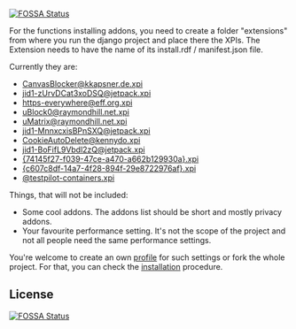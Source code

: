 [![FOSSA Status](https://app.fossa.com/api/projects/git%2Bgithub.com%2FSquirrel1489%2Ffirefox-profilemaker.svg?type=shield)](https://app.fossa.com/projects/git%2Bgithub.com%2FSquirrel1489%2Ffirefox-profilemaker?ref=badge_shield)

For the functions installing addons, you need to create a folder "extensions" from where you run the django project and place there the XPIs.
The Extension needs to have the name of its install.rdf / manifest.json file.

Currently they are:

- [CanvasBlocker@kkapsner.de.xpi](https://addons.mozilla.org/firefox/addon/canvasblocker/)
- [jid1-zUrvDCat3xoDSQ@jetpack.xpi](https://addons.mozilla.org/firefox/addon/google-no-tracking-url/)
- [https-everywhere@eff.org.xpi](https://addons.mozilla.org/firefox/addon/https-everywhere/)
- [uBlock0@raymondhill.net.xpi](https://addons.mozilla.org/firefox/addon/ublock-origin/)
- [uMatrix@raymondhill.net.xpi](https://addons.mozilla.org/firefox/addon/umatrix/)
- [jid1-MnnxcxisBPnSXQ@jetpack.xpi](https://addons.mozilla.org/en-US/firefox/addon/privacy-badger17/)
- [CookieAutoDelete@kennydo.xpi](https://addons.mozilla.org/en-US/firefox/addon/cookie-autodelete/)
- [jid1-BoFifL9Vbdl2zQ@jetpack.xpi](https://addons.mozilla.org/en-US/firefox/addon/decentraleyes/)
- [{74145f27-f039-47ce-a470-a662b129930a}.xpi](https://addons.mozilla.org/en-US/firefox/addon/clearurls/)
- [{c607c8df-14a7-4f28-894f-29e8722976af}.xpi](https://addons.mozilla.org/en-US/firefox/addon/temporary-containers/)
- [@testpilot-containers.xpi](https://addons.mozilla.org/en-US/firefox/addon/multi-account-containers/)

Things, that will not be included:

- Some cool addons. The addons list should be short and mostly privacy addons.
- Your favourite performance setting. It's not the scope of the project and not all people need the same performance settings.

You're welcome to create an own [profile](profiles/) for such settings or fork the whole project.
For that, you can check the [installation](INSTALL.md) procedure.


## License
[![FOSSA Status](https://app.fossa.com/api/projects/git%2Bgithub.com%2FSquirrel1489%2Ffirefox-profilemaker.svg?type=large)](https://app.fossa.com/projects/git%2Bgithub.com%2FSquirrel1489%2Ffirefox-profilemaker?ref=badge_large)